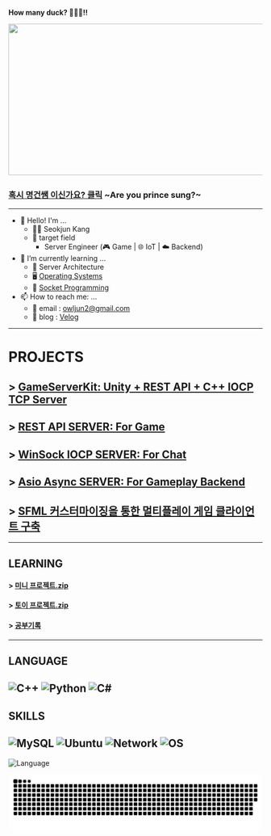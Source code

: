 **How many duck? 🦆🐤🐣!!**
<!--
**Owl-jun/Owl-jun** is a ✨ _special_ ✨ repository because its `README.md` (this file) appears on your GitHub profile.

Here are some ideas to get you started:

- 🔭 I’m currently working on ...
- 
- 👯 I’m looking to collaborate on ...
- 🤔 I’m looking for help with ...
- 💬 Ask me about ...
- 📫 How to reach me: ...
- 😄 Pronouns: ...
- ⚡ Fun fact: ...
-->


    
<a href="https://www.gitanimals.org/en_US?utm_medium=image&utm_source=Owl-jun&utm_content=farm">
<img
  src="https://render.gitanimals.org/farms/Owl-jun"
  width="600"
  height="300"
/>
</a>

### [혹시 명건쌤 이신가요? 클릭](https://github.com/Owl-jun/iot-webapp-2025) ~Are you prince sung?~

---

- 👋 Hello! I'm ...
  - 🧑‍💻 Seokjun Kang
  - 🎯 target field
    - Server Engineer (🎮 Game | 🌐 IoT | ☁️ Backend) 
- 🌱 I’m currently learning ...
  - 🧱 Server Architecture
  - 🖥️ [Operating Systems](https://github.com/Owl-jun/Computer-is-science/blob/main/OperatinSystem/OS_StudyNote.md)
  - 👯 [Socket Programming](https://velog.io/@owljun/series/%EC%86%8C%EC%BC%93%ED%94%84%EB%A1%9C%EA%B7%B8%EB%9E%98%EB%B0%8D)
- 📫 How to reach me: ...
  - 📧 email : owljun2@gmail.com
  - 📘 blog : [Velog](https://velog.io/@owljun/posts)

---
# PROJECTS

## > [GameServerKit: Unity + REST API + C++ IOCP TCP Server](https://github.com/Owl-jun/GaemServerKit)
## > [REST API SERVER: For Game](https://github.com/Owl-jun/REST_API_Server)
## > [WinSock IOCP SERVER: For Chat](https://github.com/Owl-jun/project_hiocp)
## > [Asio Async SERVER: For Gameplay Backend](https://github.com/Owl-jun/Server-Temp)

## > [SFML 커스터마이징을 통한 멀티플레이 게임 클라이언트 구축](https://github.com/Owl-jun/project_pkmbattle)
---

## LEARNING

#### > [미니 프로젝트.zip](https://github.com/Owl-jun/mini_projects)
#### > [토이 프로젝트.zip](https://github.com/Owl-jun/toyprojects)
#### > [공부기록](https://github.com/Owl-jun/Computer-is-science)

---
## LANGUAGE
![C++](https://img.shields.io/badge/C++-00599C?style=for-the-badge&logo=c%2B%2B&logoColor=white)
![Python](https://img.shields.io/badge/Python-3776AB?style=for-the-badge&logo=python&logoColor=white)
![C#](https://img.shields.io/badge/C%23-239120?style=for-the-badge&logo=c-sharp&logoColor=white)
---
## SKILLS
![MySQL](https://img.shields.io/badge/MySQL-00758F?style=for-the-badge&logo=mysql&logoColor=white)
![Ubuntu](https://img.shields.io/badge/Ubuntu-E95420?style=for-the-badge&logo=ubuntu&logoColor=white)
![Network](https://img.shields.io/badge/Network-0A66C2?style=for-the-badge&logo=networkx&logoColor=white)
![OS](https://img.shields.io/badge/OS-000000?style=for-the-badge&logo=linux&logoColor=white)
---

![Language](https://github-readme-stats.vercel.app/api/top-langs/?username=Owl-jun&theme=tokyonight&layout=compact&exclude_repo=iot-algorithm-2025,iot-dataanalysis-2025,IoT_CS_Study,iot-webapp-2025&v=3)


![snake gif](https://github.com/Owl-jun/Owl-jun/blob/output/github-snake.svg)
<!-- ![Snake animation](https://Owl-jun.github.io/my-snake-animation/snake.svg) -->
